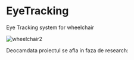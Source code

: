 # EyeTracking
Eye Tracking system for wheelchair

![wheelchair2](https://github.com/4-digital/EyeTracking/assets/26842625/8b5f5fb8-bcd8-4427-99f4-4dd2ccc8ce25)

Deocamdata proiectul se afla in faza de research: 
